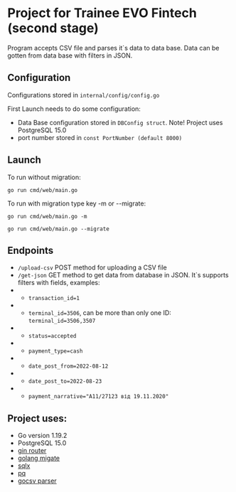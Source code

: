 # Project for Trainee EVO Fintech (second stage)
Program accepts CSV file and parses it`s data to data base. Data can be gotten from data base with filters in JSON.

## Configuration

Configurations stored in `internal/config/config.go`

First Launch needs to do some configuration:

- Data Base configuration stored in `DBConfig struct`. Note! Project uses PostgreSQL 15.0 
- port number stored in `const PortNumber (default 8000)`

## Launch

To run without migration:

`go run cmd/web/main.go`

To run with migration type key -m or --migrate:

`go run cmd/web/main.go -m`

`go run cmd/web/main.go --migrate`

## Endpoints

- `/upload-csv` POST method for uploading a CSV file
- `/get-json` GET method to get data from database in JSON. It`s supports filters with fields, examples:
- - `transaction_id=1`
- - `terminal_id=3506`, can be more than only one ID: `terminal_id=3506,3507`
- - `status=accepted`
- - `payment_type=cash`
- - `date_post_from=2022-08-12`
- - `date_post_to=2022-08-23`
- - `payment_narrative="А11/27123 від 19.11.2020"`

## Project uses:
- Go version 1.19.2
- PostgreSQL 15.0
- [gin router](https://github.com/gin-gonic/gin)
- [golang migate](https://github.com/golang-migrate/migrate)
- [sqlx](https://github.com/jmoiron/sqlx)
- [pq](https://github.com/lib/pq)
- [gocsv parser](https://github.com/gocarina/gocsv)
